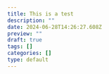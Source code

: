 ```yaml
---
title: This is a test
description: ""
date: 2024-06-28T14:26:27.608Z
preview: ""
draft: true
tags: []
categories: []
type: default
---
```

